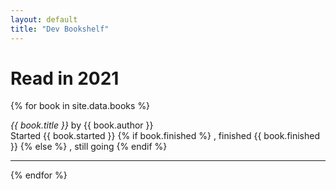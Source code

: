 ```yaml
---
layout: default
title: "Dev Bookshelf"
---
```

# Read in 2021

{% for book in site.data.books %}
  <p>
    <cite>{{ book.title }}</cite> by {{ book.author }}
    <br>
    <span>
    Started {{ book.started }}
    {% if book.finished %}    
    , finished {{ book.finished }}
    {% else %}
    , still going
    {% endif %}
    </span>
  </p>

<hr>
{% endfor %}